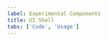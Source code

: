 ```yaml
---
label: Experimental Components
title: UI Shell
tabs: ['Code', 'Usage']
---
```


<component 
    name="UI Shell"
    component="ui-shell"
    variation="ui-shell" 
    experimental="true"
    >
</component>

